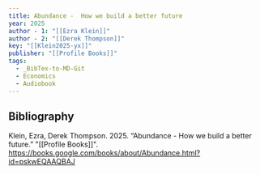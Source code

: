 ```yaml
---
title: Abundance -  How we build a better future
year: 2025
author - 1: "[[Ezra Klein]]"
author - 2: "[[Derek Thompson]]"
key: "[[Klein2025-yx]]"
publisher: "[[Profile Books]]"
tags:
  - _BibTex-to-MD-Git
  - Economics
  - Audiobook
---
```


## Bibliography
Klein, Ezra, Derek Thompson. 2025. “Abundance -  How we build a better future.” "[[Profile Books]]". https://books.google.com/books/about/Abundance.html?id=pskwEQAAQBAJ